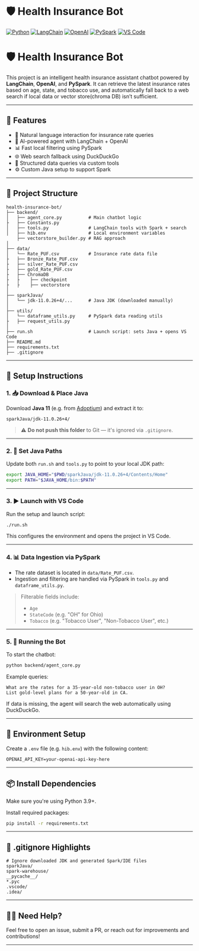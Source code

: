 
# 🛡️ Health Insurance Bot

[![Python](https://img.shields.io/badge/Python-3.9%2B-blue?logo=python&logoColor=white)](https://www.python.org/)
[![LangChain](https://img.shields.io/badge/LangChain-%F0%9F%A7%A1-lightgreen)](https://www.langchain.com/)
[![OpenAI](https://img.shields.io/badge/OpenAI-API-4B0082?logo=openai&logoColor=white)](https://platform.openai.com/)
[![PySpark](https://img.shields.io/badge/Spark-PySpark-orange?logo=apache-spark)](https://spark.apache.org/)
[![VS Code](https://img.shields.io/badge/Built%20with-VS%20Code-blue?logo=visual-studio-code)](https://code.visualstudio.com/)


# 🛡️ Health Insurance Bot

This project is an intelligent health insurance assistant chatbot powered by **LangChain**, **OpenAI**, and **PySpark**. It can retrieve the latest insurance rates based on age, state, and tobacco use, and automatically fall back to a web search if local data or vector store(chroma DB) isn’t sufficient.

---

## 📌 Features

- 💬 Natural language interaction for insurance rate queries
- 🧠 AI-powered agent with LangChain + OpenAI
- 📊 Fast local filtering using PySpark
- 🌐 Web search fallback using DuckDuckGo
- 🧾 Structured data queries via custom tools
- ⚙️ Custom Java setup to support Spark

---

## 🧱 Project Structure

```
health-insurance-bot/
├── backend/
│   ├── agent_core.py          # Main chatbot logic
├   ├── Constants.py     
│   ├── tools.py               # LangChain tools with Spark + search
│   ├── hib.env                # Local environment variables
    ├── vectorstore_builder.py # RAG approach    
│
├── data/
│   └── Rate_PUF.csv           # Insurance rate data file
├   ├── Bronze_Rate_PUF.csv     
├   ├── silver_Rate_PUF.csv     
├   ├── gold_Rate_PUF.csv   
├   ├── ChromaDB
├   ├    ├── checkpoint    
├   ├    ├── vectorstore      
│
├── sparkJava/
│   └── jdk-11.0.26+4/...      # Java JDK (downloaded manually)
│
├── utils/
│   └── dataframe_utils.py     # PySpark data reading utils
├   ├── request_utils.py     
│
├── run.sh                     # Launch script: sets Java + opens VS Code
├── README.md
├── requirements.txt
├── .gitignore
```

---

## 🚀 Setup Instructions

### 1. 📥 Download & Place Java

Download **Java 11** (e.g. from [Adoptium](https://adoptium.net)) and extract it to:

```
sparkJava/jdk-11.0.26+4/
```

> ⚠️ **Do not push this folder** to Git — it's ignored via `.gitignore`.

---

### 2. 🔧 Set Java Paths

Update both `run.sh` and `tools.py` to point to your local JDK path:

```bash
export JAVA_HOME="$PWD/sparkJava/jdk-11.0.26+4/Contents/Home"
export PATH="$JAVA_HOME/bin:$PATH"
```

---

### 3. ▶️ Launch with VS Code

Run the setup and launch script:

```bash
./run.sh
```

This configures the environment and opens the project in VS Code.

---

### 4. 📊 Data Ingestion via PySpark

- The rate dataset is located in `data/Rate_PUF.csv`.
- Ingestion and filtering are handled via PySpark in `tools.py` and `dataframe_utils.py`.

> Filterable fields include:
> - `Age`
> - `StateCode` (e.g. "OH" for Ohio)
> - `Tobacco` (e.g. "Tobacco User", "Non-Tobacco User", etc.)

---

### 5. 🤖 Running the Bot

To start the chatbot:

```bash
python backend/agent_core.py
```

Example queries:

```
What are the rates for a 35-year-old non-tobacco user in OH?
List gold-level plans for a 50-year-old in CA.
```

If data is missing, the agent will search the web automatically using DuckDuckGo.

---

## 🔐 Environment Setup

Create a `.env` file (e.g. `hib.env`) with the following content:

```
OPENAI_API_KEY=your-openai-api-key-here
```

---

## 📦 Install Dependencies

Make sure you're using Python 3.9+.

Install required packages:

```bash
pip install -r requirements.txt
```

---

## 🛑 .gitignore Highlights

```gitignore
# Ignore downloaded JDK and generated Spark/IDE files
sparkJava/
spark-warehouse/
__pycache__/
*.pyc
.vscode/
.idea/
```

---

## 🙋‍♀️ Need Help?

Feel free to open an issue, submit a PR, or reach out for improvements and contributions!

---

